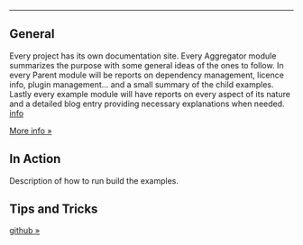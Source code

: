 ---

## General

Every project has its own documentation site. Every Aggregator module summarizes the purpose with some general ideas of the ones to follow. In every Parent module will be reports on dependency management, licence info, plugin management... and a small summary of the child examples. Lastly every example module will have reports on every aspect of its nature and a detailed blog entry providing necessary explanations when needed. [info][more-info]

[More info &raquo;][more-info]

[more-info]: info.html


## In Action

Description of how to run build the examples.

## Tips and Tricks

[github &raquo;][tipstricks]

[tipstricks]: tipstricks.html

